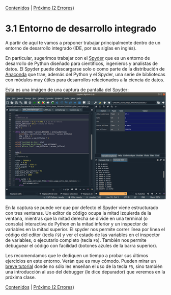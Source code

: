 [Contenidos](../Contenidos.md) \| [Próximo (2 Errores)](02_Errores3.md)

# 3.1 Entorno de desarrollo integrado

A partir de aquí te vamos a proponer trabajar principalmente dentro de un entorno de desarrollo integrado (IDE, por sus siglas en inglés).

En particular, sugerimos trabajar con el [Spyder](https://www.spyder-ide.org/) que es un entorno de desarrollo de Python diseñado para científicos, ingenieros y analistas de datos. El Spyder puede descargarse solo o como parte de la distribución de [Anaconda](https://www.anaconda.com/products/individual) que trae, además del Python y el Spyder, una serie de bibliotecas con módulos muy útiles para desarrollos relacionados a la ciencia de datos.


Esta es una imágen de una captura de pantalla del Spyder: 
![Ventana de Spyder](Spyder.png)


En la captura se puede ver que por defecto el Spyder viene estructurado con tres ventanas. Un editor de código ocupa la mitad izquierda de la ventana, mientras que la mitad derecha se divide en una terminal (o consola) interactiva de Python en la mitad inferior y un inspector de variables en la mitad superior. El spyder nos permite correr línea por línea el código del editor (tecla `F9`) y ver el estado de las variables en el inspector de variables, o ejecutarlo completo (tecla `F5`). También nos permite debuguear el código con facilidad (botones azules de la barra superior).

Les recomendamos que le dediquen un tiempo a probar sus últimos ejercicios en este entorno. Verán que es muy cómodo. Pueden mirar un [breve tutorial](https://www.youtube.com/watch?v=0fxURPC1YFs) donde no sólo les enseñan el uso de la tecla `F5`, sino también una introducción al uso del debugger (le dice depurador) que veremos en la próxima clase.

[Contenidos](../Contenidos.md) \| [Próximo (2 Errores)](02_Errores3.md)

